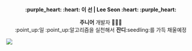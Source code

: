 

<div align="center">
  <strong>:purple_heart: :heart: 이 선 | Lee Seon :heart: :purple_heart:</strong> <br>
<p>
  <b>주니어</b> 개발자 👩🏻‍💻 <br>
  :point_up:일 :point_up:알고리즘을 실천해서 <b>잔디</b>:seedling:를 가득 채울예정
</p>
</div>


<a href="https://github.com/2SunE"><img src="https://hits.seeyoufarm.com/api/count/incr/badge.svg?url=https%3A%2F%2Fgithub.com%2F2SunE&count_bg=%23D1D3FF&title_bg=%239A92FF&icon=iconify.svg&icon_color=%23FFFFFF&title=2SunE&edge_flat=false"/></a>
